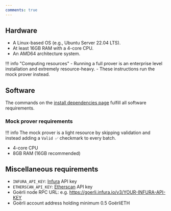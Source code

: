 ```yaml
---
comments: true
---
```


## Hardware

- A Linux-based OS (e.g., Ubuntu Server 22.04 LTS).
- At least 16GB RAM with a 4-core CPU.
- An AMD64 architecture system.

!!! info "Computing resources"
    - Running a full prover is an enterprise level installation and extremely resource-heavy. 
    - These instructions run the mock prover instead.

## Software

The commands on the [install dependencies page](install-dependencies.md) fulfill all software requirements.

### Mock prover requirements

!!! info
    The mock prover is a light resource by skipping validation and instead adding a `Valid ✅` checkmark to every batch.

    
<!-- TODO: Add link to full prover instructions -->

- 4-core CPU
- 8GB RAM (16GB recommended)

## Miscellaneous requirements

- `INFURA_API_KEY`: [Infura](https://infura.io/) API key
- `ETHERSCAN_API_KEY`: [Etherscan](https://etherscan.io/) API key
- Goërli node RPC URL: e.g. https://goerli.infura.io/v3/YOUR-INFURA-API-KEY
- Goërli account address holding minimum 0.5 GoërliETH